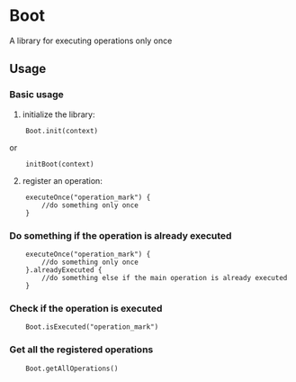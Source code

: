 # Boot
A library for executing operations only once

## Usage
### Basic usage
1. initialize the library:
```
    Boot.init(context)
```
or
```
    initBoot(context)
```
2. register an operation:
```
    executeOnce("operation_mark") {
        //do something only once
    }
```
### Do something if the operation is already executed
```
    executeOnce("operation_mark") {
        //do something only once
    }.alreadyExecuted {
        //do something else if the main operation is already executed
    }
```
### Check if the operation is executed
```
    Boot.isExecuted("operation_mark")
```
### Get all the registered operations
```
    Boot.getAllOperations()
```
